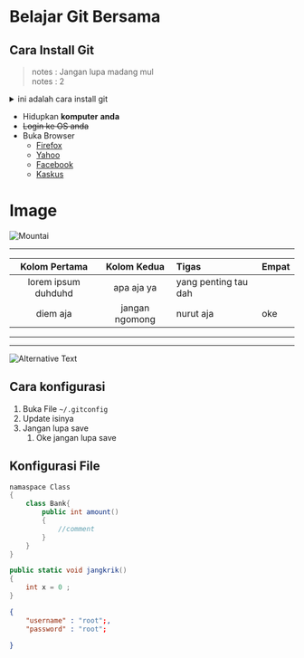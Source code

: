 
# Belajar Git Bersama 

## Cara Install Git

> notes : Jangan lupa madang mul <br>
> notes : 2

<details>
    <summary> ini adalah cara install git </summary>

    Ketik `sudo apt-get install git`
</details>


- Hidupkan **komputer** __anda__
- ~~Login ke OS anda~~
- Buka Browser
  - [Firefox](https://mozilla.com)
  - [Yahoo][1]
  - [Facebook][2]
  - [Kaskus][3]
  


# Image 

![Mountai][mountain]


---
| Kolom Pertama       | Kolom Kedua    | Tigas                | Empat |
| :-------------------: | :--------------: | :-------------------- | :----- |
| lorem ipsum duhduhd | apa aja ya     | yang penting tau dah |
| diem aja            | jangan ngomong | nurut aja            | oke   |
___

***

![Alternative Text](https://cdn2.tstatic.net/solo/foto/bank/images/kepribadian.jpg)

## Cara konfigurasi 

1. Buka File `~/.gitconfig`
2. Update isinya
3. Jangan lupa save
   1. Oke jangan lupa save

## Konfigurasi File

```cs
namaspace Class
{
    class Bank{
        public int amount()
        {
            //comment
        }
    }
}

public static void jangkrik()
{
    int x = 0 ;
}
```


```json
{
    "username" : "root";,
    "password" : "root";

}
```



[1]: https://yahoo.com
[2]: https://facebook.com
[3]: https://kaskus.com
[mountain]: https://cdn.pixabay.com/photo/2014/10/26/17/19/fishermen-504098__340.jpg  